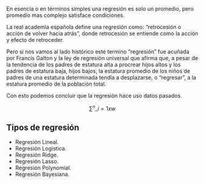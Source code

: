 En esencia o en términos simples una regresión es solo un promedio, pero
promedio mas complejo satisface condiciones.

La real academia española define una regresión como: “retrocesión o
acción de volver hacia atrás”, donde retrocesión se entiende como la
acción y efecto de retroceder.

Pero si nos vamos al lado histórico este termino “regresión” fue acuñada
por Francis Galton y la ley de regresión universal que afirma que, a
pesar de la tendencia de los padres de estatura alta a procrear hijos
altos y los padres de estatura baja, hijos bajos, la estatura promedio
de los niños de padres de una estatura determinada tendía a desplazarse,
o “regresar”, a la estatura promedio de la población total.

Con esto podemos concluir que la regresión hace uso datos pasados.

$$ \sum^{n}\_{i=1}{xw} $$

## Tipos de regresión

-   Regresión Lineal.
-   Regresión Logística.
-   Regresión Ridge.
-   Regresión Lasso.
-   Regresión Polynomial.
-   Regresión Bayesiana.
